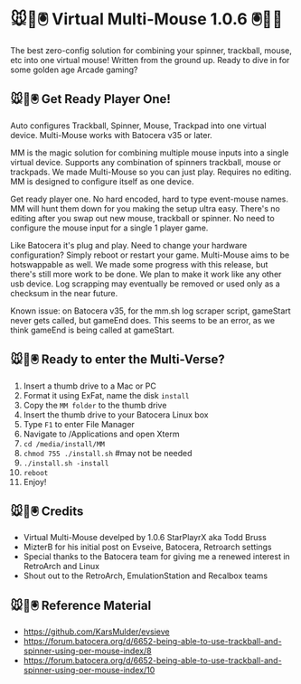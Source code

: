 # 🐭👾🖲️ Virtual Multi-Mouse 1.0.6 🖲️👾🐭
The best zero-config solution for combining your spinner, trackball, mouse, etc into one virtual mouse! Written from the ground up. Ready to dive in for some golden age Arcade gaming?

## 🐭👾🖲️ Get Ready Player One!
Auto configures Trackball, Spinner, Mouse, Trackpad into one virtual device. Multi-Mouse works with Batocera v35 or later.

MM is the magic solution for combining multiple mouse inputs into a single virtual device. Supports any combination of spinners trackball, mouse or trackpads. We made Multi-Mouse so you can just play. Requires no editing. MM is designed to configure itself as one device.

Get ready player one. No hard encoded, hard to type event-mouse names. MM will hunt them down for you making the setup ultra easy. There's no editing after you swap out new mouse, trackball or spinner. No need to configure the mouse input for a single 1 player game.
 
Like Batocera it's plug and play. Need to change your hardware configuration? Simply reboot or restart your game. Multi-Mouse aims to be hotswappable as well. We made some progress with this release, but there's still more work to be done. We plan to make it work like any other usb device. Log scrapping may eventually be removed or used only as a checksum in the near future.

Known issue: on Batocera v35, for the mm.sh log scraper script, gameStart never gets called, but gameEnd does. This seems to be an error, as we think gameEnd is being called at gameStart.

## 🐭👾🖲️ Ready to enter the Multi-Verse?

1.  Insert a thumb drive to a Mac or PC
2.  Format it using ExFat, name the disk `install`
3.  Copy the `MM folder` to the thumb drive
4.  Insert the thumb drive to your Batocera Linux box
5.  Type `F1` to enter File Manager
6.  Navigate to /Applications and open Xterm
7.  `cd /media/install/MM`
8.  `chmod 755 ./install.sh` #may not be needed
9.  `./install.sh -install`
10.  `reboot`
11.  Enjoy!

## 🐭👾🖲️ Credits

* Virtual Multi-Mouse develped by 1.0.6 StarPlayrX aka Todd Bruss
* MizterB for his initial post on Evseive, Batocera, Retroarch settings
* Special thanks to the Batocera team for giving me a renewed interest in RetroArch and Linux
* Shout out to the RetroArch, EmulationStation and Recalbox teams

## 🐭👾🖲️ Reference Material
* https://github.com/KarsMulder/evsieve
* https://forum.batocera.org/d/6652-being-able-to-use-trackball-and-spinner-using-per-mouse-index/8
* https://forum.batocera.org/d/6652-being-able-to-use-trackball-and-spinner-using-per-mouse-index/10
